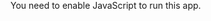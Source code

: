 
<!doctype html>
<html>

<head>
  <meta charset="utf-8">
  <meta name="viewport" content="width=device-width, initial-scale=1, user-scalable=no">
  <title>Breakout</title>
  <style>
    html,
    body {
      margin: 0 auto;
      padding: 0;
      width: 100%;
      height: 100%;
    }

    #game {
      margin: 10px auto;
      padding: 0;
      width: 800px;
      height: 640px;
    }
  </style>
</head>

<body>
  <noscript>You need to enable JavaScript to run this app.</noscript>
  <div id="game"></div>
  <script src="//cdn.jsdelivr.net/npm/phaser@3.17.0/dist/phaser.min.js"></script>
  <script src="breakout.js"></script>
</body>

</html>
